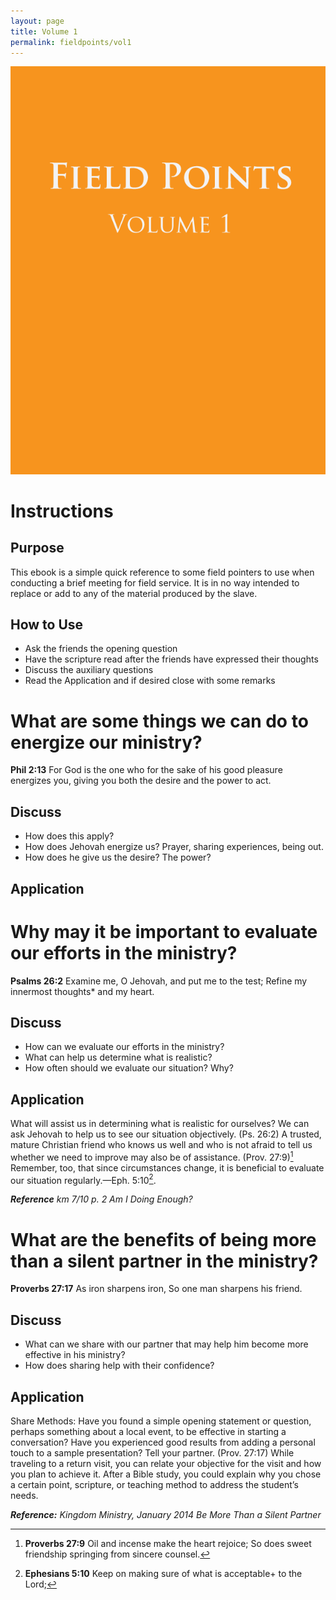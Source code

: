 ```yaml
---
layout: page
title: Volume 1
permalink: fieldpoints/vol1
---
```


![](cover.png)

Instructions
==============

Purpose
--------
This ebook is a simple quick reference to some field pointers to use when conducting a brief meeting for field service. It is in no way intended to replace or add to any of the material produced by the slave. 

How to Use
-----------
- Ask the friends the opening question
- Have the scripture read after the friends have expressed their thoughts
- Discuss the auxiliary questions
- Read the Application and if desired close with some remarks

What are some things we can do to energize our ministry?
===========================================================

**Phil 2:13** For God is the one who for the sake of his good pleasure energizes you, giving you both the desire and the power to act.

Discuss
----------
- How does this apply?
- How does Jehovah energize us? Prayer, sharing experiences, being out. 
- How does he give us the desire? The power?

Application
---------------- 

Why may it be important to evaluate our efforts in the ministry?
=================================================================

**Psalms 26:2** Examine me, O Jehovah, and put me to the test;
Refine my innermost thoughts* and my heart.

Discuss
--------
- How can we evaluate our efforts in the ministry?
- What can help us determine what is realistic?
- How often should we evaluate our situation? Why?

Application
---------------
What will assist us in determining what is realistic for ourselves? We can ask Jehovah to help us to see our situation objectively. (Ps. 26:2) A trusted, mature Christian friend who knows us well and who is not afraid to tell us whether we need to improve may also be of assistance. (Prov. 27:9)[^prov-27-9] Remember, too, that since circumstances change, it is beneficial to evaluate our situation regularly.—Eph. 5:10[^eph-5-10].

_**Reference** km 7/10 p. 2 Am I Doing Enough?_
 
[^prov-27-9]: **Proverbs 27:9** Oil and incense make the heart rejoice; So does sweet friendship springing from sincere counsel.
[^eph-5-10]: **Ephesians 5:10** Keep on making sure of what is acceptable+ to the Lord;


What are the benefits of being more than a silent partner in the ministry?
===========================================================================

**Proverbs 27:17** As iron sharpens iron, So one man sharpens his friend.

Discuss
--------
- What can we share with our partner that may help him become more effective in his ministry?
- How does sharing help with their confidence?

Application
-------------
Share Methods: Have you found a simple opening statement or question, perhaps something about a local event, to be effective in starting a conversation? Have you experienced good results from adding a personal touch to a sample presentation? Tell your partner. (Prov. 27:17) While traveling to a return visit, you can relate your objective for the visit and how you plan to achieve it. After a Bible study, you could explain why you chose a certain point, scripture, or teaching method to address the student’s needs.

_**Reference:** Kingdom Ministry, January 2014 Be More Than a Silent Partner_ 
